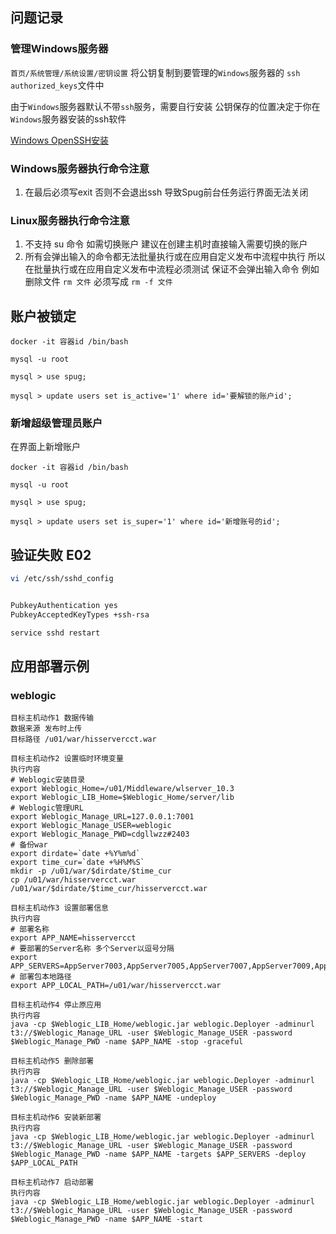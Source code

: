 ## 问题记录

### 管理Windows服务器

`首页/系统管理/系统设置/密钥设置` 将公钥复制到要管理的`Windows`服务器的 `ssh` `authorized_keys`文件中

由于`Windows`服务器默认不带`ssh`服务，需要自行安装 公钥保存的位置决定于你在`Windows`服务器安装的ssh软件

[Windows OpenSSH安装](Windows/Windows-SSH.md)



### Windows服务器执行命令注意

1. 在最后必须写exit 否则不会退出ssh 导致Spug前台任务运行界面无法关闭



### Linux服务器执行命令注意

1. 不支持 su 命令 如需切换账户 建议在创建主机时直接输入需要切换的账户
2. 所有会弹出输入的命令都无法批量执行或在应用自定义发布中流程中执行 所以在批量执行或在应用自定义发布中流程必须测试 保证不会弹出输入命令 例如 删除文件 `rm 文件` 必须写成 `rm -f 文件`



## 账户被锁定



```
docker -it 容器id /bin/bash

mysql -u root

mysql > use spug;

mysql > update users set is_active='1' where id='要解锁的账户id';
```



### 新增超级管理员账户

在界面上新增账户

```
docker -it 容器id /bin/bash

mysql -u root

mysql > use spug;

mysql > update users set is_super='1' where id='新增账号的id';
```



## 验证失败 E02

```sh
vi /etc/ssh/sshd_config


PubkeyAuthentication yes
PubkeyAcceptedKeyTypes +ssh-rsa

service sshd restart
```



## 应用部署示例

### weblogic

```text
目标主机动作1 数据传输
数据来源 发布时上传
目标路径 /u01/war/hisservercct.war

目标主机动作2 设置临时环境变量
执行内容
# Weblogic安装目录
export Weblogic_Home=/u01/Middleware/wlserver_10.3
export Weblogic_LIB_Home=$Weblogic_Home/server/lib
# Weblogic管理URL
export Weblogic_Manage_URL=127.0.0.1:7001
export Weblogic_Manage_USER=weblogic
export Weblogic_Manage_PWD=cdgllwzz#2403
# 备份war
export dirdate=`date +%Y%m%d`
export time_cur=`date +%H%M%S`
mkdir -p /u01/war/$dirdate/$time_cur
cp /u01/war/hisservercct.war /u01/war/$dirdate/$time_cur/hisservercct.war

目标主机动作3 设置部署信息
执行内容
# 部署名称
export APP_NAME=hisservercct
# 要部署的Server名称 多个Server以逗号分隔
export APP_SERVERS=AppServer7003,AppServer7005,AppServer7007,AppServer7009,AppServer7011,AppServer7013
# 部署包本地路径
export APP_LOCAL_PATH=/u01/war/hisservercct.war

目标主机动作4 停止原应用
执行内容
java -cp $Weblogic_LIB_Home/weblogic.jar weblogic.Deployer -adminurl t3://$Weblogic_Manage_URL -user $Weblogic_Manage_USER -password $Weblogic_Manage_PWD -name $APP_NAME -stop -graceful

目标主机动作5 删除部署
执行内容
java -cp $Weblogic_LIB_Home/weblogic.jar weblogic.Deployer -adminurl t3://$Weblogic_Manage_URL -user $Weblogic_Manage_USER -password $Weblogic_Manage_PWD -name $APP_NAME -undeploy

目标主机动作6 安装新部署
执行内容
java -cp $Weblogic_LIB_Home/weblogic.jar weblogic.Deployer -adminurl t3://$Weblogic_Manage_URL -user $Weblogic_Manage_USER -password $Weblogic_Manage_PWD -name $APP_NAME -targets $APP_SERVERS -deploy $APP_LOCAL_PATH

目标主机动作7 启动部署
执行内容
java -cp $Weblogic_LIB_Home/weblogic.jar weblogic.Deployer -adminurl t3://$Weblogic_Manage_URL -user $Weblogic_Manage_USER -password $Weblogic_Manage_PWD -name $APP_NAME -start
```

